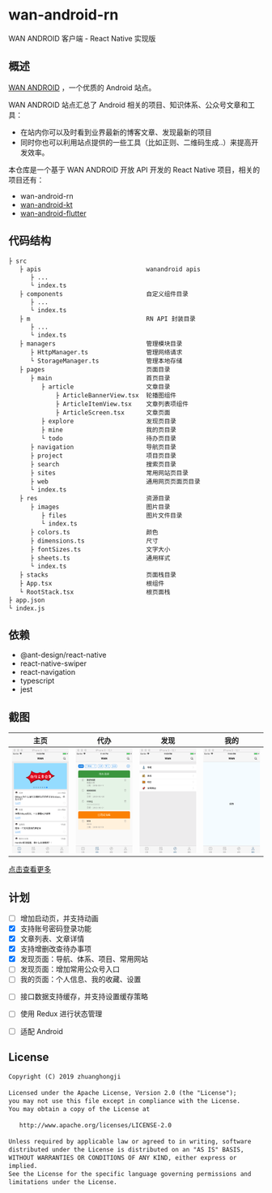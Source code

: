 # wan-android-rn

WAN ANDROID 客户端 - React Native 实现版


## 概述

[WAN ANDROID](http://www.wanandroid.com/) ，一个优质的 Android 站点。

WAN ANDROID 站点汇总了 Android 相关的项目、知识体系、公众号文章和工具：

* 在站内你可以及时看到业界最新的博客文章、发现最新的项目
* 同时你也可以利用站点提供的一些工具（比如正则、二维码生成..）来提高开发效率。

本仓库是一个基于 WAN ANDROID 开放 API 开发的 React Native 项目，相关的项目还有：

* wan-android-rn
* [wan-android-kt](https://github.com/zhuanghongji/wan-android-kt)
* [wan-android-flutter](https://github.com/zhuanghongji/wan-android-flutter)


## 代码结构

```
├ src  
   ├ apis                             wanandroid apis
      ├ ...
      └ index.ts
   ├ components                       自定义组件目录
      ├ ...
      └ index.ts 
   ├ m                                RN API 封装目录 
      ├ ...                      
      └ index.ts 
   ├ managers                         管理模块目录
      ├ HttpManager.ts                管理网络请求
      └ StorageManager.ts             管理本地存储   
   ├ pages                            页面目录
      ├ main                          首页目录
         ├ article                    文章目录
             ├ ArticleBannerView.tsx  轮播图组件
             ├ ArticleItemView.tsx    文章列表项组件
             ├ ArticleScreen.tsx      文章页面
         ├ explore                    发现页目录
         ├ mine                       我的页目录
         └ todo                       待办页目录
      ├ navigation                    导航页目录
      ├ project                       项目页目录
      ├ search                        搜索页目录
      ├ sites                         常用网站页目录
      ├ web                           通用网页页面页目录
      └ index.ts            
   ├ res                              资源目录
      ├ images                        图片目录
         ├ files                      图片文件目录
         └ index.ts
      ├ colors.ts                     颜色
      ├ dimensions.ts                 尺寸
      ├ fontSizes.ts                  文字大小
      ├ sheets.ts                     通用样式
      └ index.ts   
   ├ stacks                           页面栈目录
   ├ App.tsx                          根组件
   └ RootStack.tsx                    根页面栈   
├ app.json
└ index.js
```

## 依赖

* @ant-design/react-native
* react-native-swiper
* react-navigation
* typescript
* jest


## 截图

| 主页 | 代办 | 发现 | 我的
| -- | -- | -- | --  
| <img src="./screenshots/1.png"/> | <img src="./screenshots/2.png"/> | <img src="./screenshots/3.png"/> | <img src="./screenshots/4.png"/>

[点击查看更多](./screenshots/)

## 计划

* [ ] 增加启动页，并支持动画
* [x] 支持账号密码登录功能
* [x] 文章列表、文章详情
* [x] 支持增删改查待办事项
* [x] 发现页面：导航、体系、项目、常用网站
* [ ] 发现页面：增加常用公众号入口
* [ ] 我的页面：个人信息、我的收藏、设置

[]() 

* [ ] 接口数据支持缓存，并支持设置缓存策略
* [ ] 使用 Redux 进行状态管理
* [ ] 适配 Android


## License

```
Copyright (C) 2019 zhuanghongji

Licensed under the Apache License, Version 2.0 (the "License");
you may not use this file except in compliance with the License.
You may obtain a copy of the License at

   http://www.apache.org/licenses/LICENSE-2.0

Unless required by applicable law or agreed to in writing, software
distributed under the License is distributed on an "AS IS" BASIS,
WITHOUT WARRANTIES OR CONDITIONS OF ANY KIND, either express or implied.
See the License for the specific language governing permissions and
limitations under the License.
```
